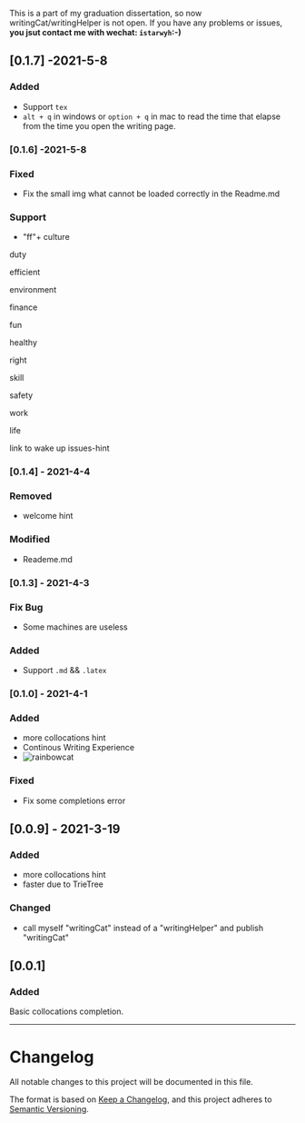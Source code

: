 This is a part of my graduation dissertation, so now writingCat/writingHelper is not open. If you have any problems or issues,
**you jsut contact me with wechat: `istarwyh`:-)**


## [0.1.7] -2021-5-8
### Added
- Support `tex`
- `alt + q` in windows or `option + q` in mac to read the time that elapse from the time you open the writing page.

### [0.1.6] -2021-5-8
### Fixed
- Fix the small img what cannot be loaded correctly in the Readme.md
### Support
- "ff"+
culture

duty

efficient

environment

finance

fun

healthy

right

skill

safety

work

life

link to wake up issues-hint

### [0.1.4] - 2021-4-4
### Removed
- welcome hint
### Modified
- Reademe.md

### [0.1.3] - 2021-4-3
### Fix Bug
- Some machines are useless
### Added
- Support `.md` && `.latex`

### [0.1.0] - 2021-4-1
### Added
- more collocations hint
- Continous Writing Experience
- ![rainbowcat](https://gitee.com/istarwyh/images/raw/master/1617025579_20210329214515706_12235.gif)

### Fixed
- Fix some completions error
## [0.0.9] - 2021-3-19
### Added
- more collocations hint
- faster due to TrieTree

### Changed
- call myself "writingCat" instead of a "writingHelper" and publish "writingCat"

## [0.0.1] 
### Added
Basic collocations completion.

-----
# Changelog
All notable changes to this project will be documented in this file.

The format is based on [Keep a Changelog](https://keepachangelog.com/en/1.0.0/),
and this project adheres to [Semantic Versioning](https://semver.org/spec/v2.0.0.html).
